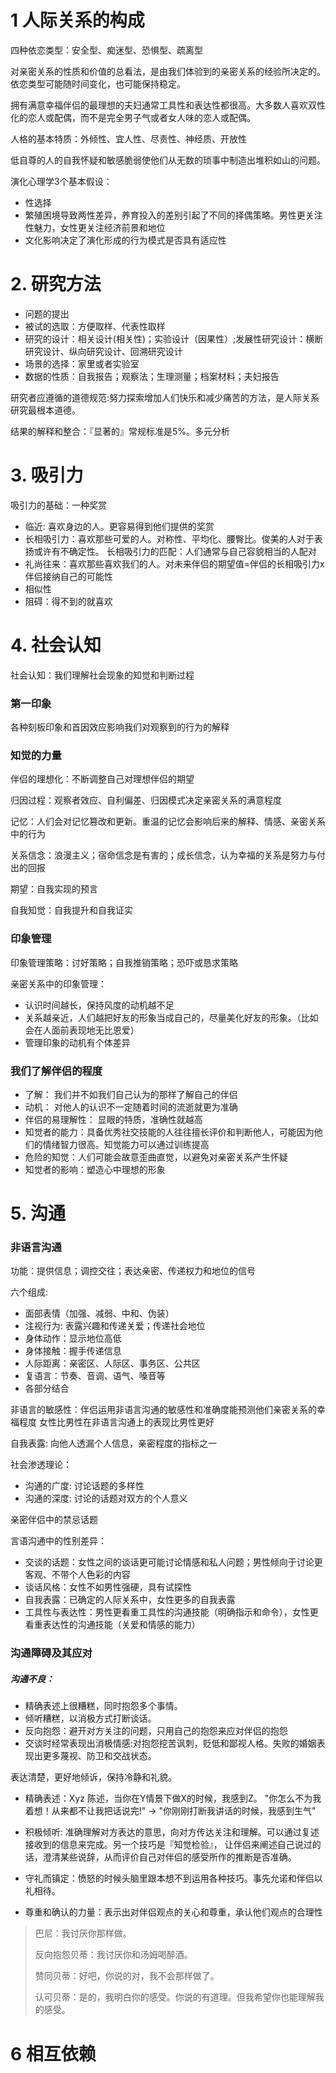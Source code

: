 # 1 人际关系的构成

四种依恋类型：安全型、痴迷型、恐惧型、疏离型

对亲密关系的性质和价值的总看法，是由我们体验到的亲密关系的经验所决定的。依恋类型可能随时间变化，也可能保持稳定。

拥有满意幸福伴侣的最理想的夫妇通常工具性和表达性都很高。大多数人喜欢双性化的恋人或配偶，而不是完全男子气或者女人味的恋人或配偶。

人格的基本特质：外倾性、宜人性、尽责性、神经质、开放性

低自尊的人的自我怀疑和敏感脆弱使他们从无数的琐事中制造出堆积如山的问题。

演化心理学3个基本假设：
- 性选择
- 繁殖困境导致两性差异，养育投入的差别引起了不同的择偶策略。男性更关注性魅力，女性更关注经济前景和地位
- 文化影响决定了演化形成的行为模式是否具有适应性


# 2. 研究方法
- 问题的提出
- 被试的选取：方便取样、代表性取样
- 研究的设计：相关设计(相关性)；实验设计（因果性）;发展性研究设计：横断研究设计、纵向研究设计、回溯研究设计
- 场景的选择：家里或者实验室
- 数据的性质：自我报告；观察法；生理测量；档案材料；夫妇报告

研究者应遵循的道德规范:努力探索增加人们快乐和减少痛苦的方法，是人际关系研究最根本道德。

结果的解释和整合：『显著的』常规标准是5%。多元分析

# 3. 吸引力

吸引力的基础：一种奖赏
- 临近: 喜欢身边的人。更容易得到他们提供的奖赏
- 长相吸引力：喜欢那些可爱的人。对称性、平均化、腰臀比。俊美的人对于表扬或许有不确定性。 长相吸引力的匹配：人们通常与自己容貌相当的人配对
- 礼尚往来：喜欢那些喜欢我们的人。对未来伴侣的期望值=伴侣的长相吸引力x伴侣接纳自己的可能性
- 相似性
- 阻碍：得不到的就喜欢

# 4. 社会认知
社会认知：我们理解社会现象的知觉和判断过程

### 第一印象
各种刻板印象和首因效应影响我们对观察到的行为的解释

### 知觉的力量

伴侣的理想化：不断调整自己对理想伴侣的期望

归因过程：观察者效应、自利偏差、归因模式决定亲密关系的满意程度

记忆：人们会对记忆篡改和更新。重温的记忆会影响后来的解释、情感、亲密关系中的行为

关系信念：浪漫主义；宿命信念是有害的；成长信念，认为幸福的关系是努力与付出的回报

期望：自我实现的预言

自我知觉：自我提升和自我证实

### 印象管理
印象管理策略：讨好策略；自我推销策略；恐吓或恳求策略

亲密关系中的印象管理：
- 认识时间越长，保持风度的动机越不足
- 关系越亲近，人们越把好友的形象当成自己的，尽量美化好友的形象。（比如会在人面前表现地无比恩爱）
- 管理印象的动机有个体差异

### 我们了解伴侣的程度

- 了解： 我们并不如我们自己认为的那样了解自己的伴侣
- 动机： 对他人的认识不一定随着时间的流逝就更为准确
- 伴侣的易理解性： 显眼的特质，准确性就越高
- 知觉者的能力：具备优秀社交技能的人往往擅长评价和判断他人，可能因为他们的情绪智力很高。知觉能力可以通过训练提高
- 危险的知觉：人们可能会故意歪曲直觉，以避免对亲密关系产生怀疑
- 知觉者的影响：塑造心中理想的形象


# 5. 沟通

### 非语言沟通

功能：提供信息；调控交往；表达亲密、传递权力和地位的信号

六个组成:

- 面部表情（加强、减弱、中和、伪装）
- 注视行为: 表露兴趣和传递关爱；传递社会地位
- 身体动作：显示地位高低
- 身体接触：握手传递信息
- 人际距离：亲密区、人际区、事务区、公共区
- 复语言：节奏、音调、语气、嗓音等
- 各部分结合

非语言的敏感性：伴侣运用非语言沟通的敏感性和准确度能预测他们亲密关系的幸福程度
女性比男性在非语言沟通上的表现比男性更好

自我表露: 向他人透漏个人信息，亲密程度的指标之一

社会渗透理论：
- 沟通的广度: 讨论话题的多样性
- 沟通的深度: 讨论的话题对双方的个人意义

亲密伴侣中的禁忌话题

言语沟通中的性别差异：
- 交谈的话题：女性之间的谈话更可能讨论情感和私人问题；男性倾向于讨论更客观、不带个人色彩的内容
- 谈话风格：女性不如男性强硬，具有试探性
- 自我表露：已确定的人际关系中，女性更多的自我表露
- 工具性与表达性：男性更看重工具性的沟通技能（明确指示和命令），女性更看重表达性的沟通技能（关爱和情感的能力）

### 沟通障碍及其应对

##### 沟通不良：
- 精确表述上很糟糕，同时抱怨多个事情。
- 倾听糟糕，以消极方式打断谈话。
- 反向抱怨：避开对方关注的问题，只用自己的抱怨来应对伴侣的抱怨
- 交谈时经常表现出消极情感:对抱怨挖苦讽刺，贬低和鄙视人格。失败的婚姻表现出更多蔑视、防卫和交战状态。

表达清楚，更好地倾诉，保持冷静和礼貌。

- 精确表述：Xyz 陈述，当你在Y情景下做X的时候，我感到Z。
 "你怎么不为我着想！从来都不让我把话说完!"  -> "你刚刚打断我讲话的时候，我感到生气"

- 积极倾听: 准确理解对方表达的意思，向对方传达关注和理解。可以通过复述接收到的信息来完成。另一个技巧是『知觉检验』，
让伴侣来阐述自己说过的话，澄清某些说辞，从而评价自己对伴侣的感受所作的推断是否准确。

- 守礼而镇定：愤怒的时候头脑里跟本想不到运用各种技巧。事先允诺和伴侣以礼相待。
- 尊重和确认的力量：表示出对伴侣观点的关心和尊重，承认他们观点的合理性

> 巴尼：我讨厌你那样做。
>
> 反向抱怨贝蒂：我讨厌你和汤姆喝醉酒。
>
> 赞同贝蒂：好吧，你说的对，我不会那样做了。
>
> 认可贝蒂：是的，我明白你的感受。你说的有道理。但我希望你也能理解我的感受。

# 6 相互依赖
